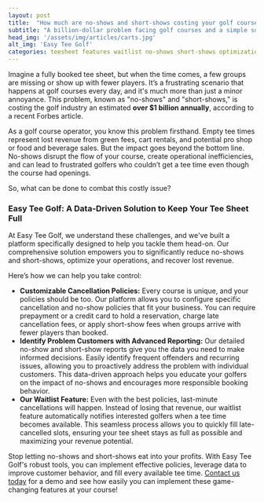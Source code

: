 ```yaml
---
layout: post
title:  "How much are no-shows and short-shows costing your golf course?"
subtitle: "A billion-dollar problem facing golf courses and a simple solution by Easy Tee Golf"
head_img: '/assets/img/articles/carts.jpg'
alt_img: 'Easy Tee Golf'
categories: teesheet features waitlist no-shows short-shows optimization cancellation reporting
---
```


Imagine a fully booked tee sheet, but when the time comes, a few groups are missing or show up with fewer players. It’s a frustrating scenario that happens at golf courses every day, and it's much more than just a minor annoyance. This problem, known as "no-shows" and "short-shows," is costing the golf industry an estimated **over $1 billion annually**, according to a recent Forbes article.

As a golf course operator, you know this problem firsthand. Empty tee times represent lost revenue from green fees, cart rentals, and potential pro shop or food and beverage sales. But the impact goes beyond the bottom line. No-shows disrupt the flow of your course, create operational inefficiencies, and can lead to frustrated golfers who couldn’t get a tee time even though the course had openings.

So, what can be done to combat this costly issue?

### **Easy Tee Golf: A Data-Driven Solution to Keep Your Tee Sheet Full**

At Easy Tee Golf, we understand these challenges, and we've built a platform specifically designed to help you tackle them head-on. Our comprehensive solution empowers you to significantly reduce no-shows and short-shows, optimize your operations, and recover lost revenue.

Here’s how we can help you take control:

* **Customizable Cancellation Policies:** Every course is unique, and your policies should be too. Our platform allows you to configure specific cancellation and no-show policies that fit your business. You can require prepayment or a credit card to hold a reservation, charge late cancellation fees, or apply short-show fees when groups arrive with fewer players than booked.  
* **Identify Problem Customers with Advanced Reporting:** Our detailed no-show and short-show reports give you the data you need to make informed decisions. Easily identify frequent offenders and recurring issues, allowing you to proactively address the problem with individual customers. This data-driven approach helps you educate your golfers on the impact of no-shows and encourages more responsible booking behavior.  
* **Our Waitlist Feature:** Even with the best policies, last-minute cancellations will happen. Instead of losing that revenue, our waitlist feature automatically notifies interested golfers when a tee time becomes available. This seamless process allows you to quickly fill late-cancelled slots, ensuring your tee sheet stays as full as possible and maximizing your revenue potential.

Stop letting no-shows and short-shows eat into your profits. With Easy Tee Golf's robust tools, you can implement effective policies, leverage data to improve customer behavior, and fill every available tee time. <a href="https://easyteegolf.com/?utm_source=no_show_article">Contact us today</a> for a demo and see how easily you can implement these game-changing features at your course\!

